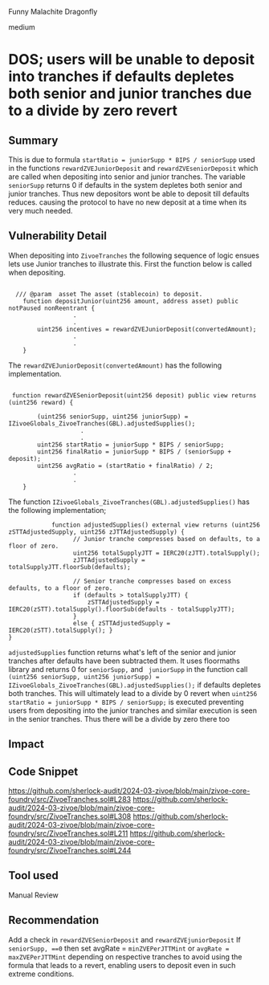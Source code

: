 Funny Malachite Dragonfly

medium

# DOS; users will be unable to deposit into tranches if defaults depletes both senior and junior tranches due to a divide by zero revert

## Summary
This is due to formula `startRatio = juniorSupp * BIPS / seniorSupp` used in the functions `rewardZVEJuniorDeposit` and `rewardZVEseniorDeposit` which are  called when depositing into senior and junior tranches. The variable `seniorSupp` returns 0 if defaults in the system depletes both senior and junior tranches. Thus new depositors wont be able to deposit till defaults reduces. causing the protocol to have no new deposit at a time when its very much needed.

## Vulnerability Detail
When depositing into `ZivoeTranches` the following sequence of logic ensues lets use Junior tranches to illustrate this.
First the function below is called when depositing.
```solidity

  /// @param  asset The asset (stablecoin) to deposit.
    function depositJunior(uint256 amount, address asset) public notPaused nonReentrant {
                  .
                  .
        uint256 incentives = rewardZVEJuniorDeposit(convertedAmount);
                  .
                  .
    }
```
The `rewardZVEJuniorDeposit(convertedAmount)` has the following implementation.
```solidity

 function rewardZVESeniorDeposit(uint256 deposit) public view returns (uint256 reward) {

        (uint256 seniorSupp, uint256 juniorSupp) = IZivoeGlobals_ZivoeTranches(GBL).adjustedSupplies();
                    .
                    .
        uint256 startRatio = juniorSupp * BIPS / seniorSupp;
        uint256 finalRatio = juniorSupp * BIPS / (seniorSupp + deposit);
        uint256 avgRatio = (startRatio + finalRatio) / 2;
                  .
                  .
    }
```
The function  `IZivoeGlobals_ZivoeTranches(GBL).adjustedSupplies()` has the following implementation;
```solidity
            function adjustedSupplies() external view returns (uint256 zSTTAdjustedSupply, uint256 zJTTAdjustedSupply) {
                  // Junior tranche compresses based on defaults, to a floor of zero.
                  uint256 totalSupplyJTT = IERC20(zJTT).totalSupply();
                  zJTTAdjustedSupply = totalSupplyJTT.floorSub(defaults);
          
                  // Senior tranche compresses based on excess defaults, to a floor of zero.
                  if (defaults > totalSupplyJTT) {
                      zSTTAdjustedSupply = IERC20(zSTT).totalSupply().floorSub(defaults - totalSupplyJTT);
                  }
                  else { zSTTAdjustedSupply = IERC20(zSTT).totalSupply(); }
}

```
`adjustedSupplies` function returns what's left of the senior and junior tranches after defaults have been subtracted them. It uses floormaths library and returns 0 for `seniorSupp,` and ` juniorSupp` in the function call ` (uint256 seniorSupp, uint256 juniorSupp) = IZivoeGlobals_ZivoeTranches(GBL).adjustedSupplies();` if defaults depletes both tranches. This will ultimately lead to a divide by 0 revert when `uint256 startRatio = juniorSupp * BIPS / seniorSupp;` is executed preventing users from depositing into the junior tranches and similar execution is seen in the senior tranches. Thus there will be a divide by zero there too
## Impact

## Code Snippet
https://github.com/sherlock-audit/2024-03-zivoe/blob/main/zivoe-core-foundry/src/ZivoeTranches.sol#L283
https://github.com/sherlock-audit/2024-03-zivoe/blob/main/zivoe-core-foundry/src/ZivoeTranches.sol#L308
https://github.com/sherlock-audit/2024-03-zivoe/blob/main/zivoe-core-foundry/src/ZivoeTranches.sol#L211
https://github.com/sherlock-audit/2024-03-zivoe/blob/main/zivoe-core-foundry/src/ZivoeTranches.sol#L244

## Tool used

Manual Review

## Recommendation
Add a check in `rewardZVESeniorDeposit` and `rewardZVEjuniorDeposit` If `seniorSupp, ==0`  then set avgRate = `minZVEPerJTTMint` or `avgRate = maxZVEPerJTTMint` depending on respective tranches to avoid using the formula that leads to a revert, enabling users to deposit even in such extreme conditions.
